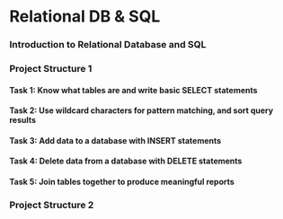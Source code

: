 # Relational DB & SQL 

### Introduction to Relational Database and SQL
### Project Structure 1

#### Task 1: Know what tables are and write basic SELECT statements
#### Task 2: Use wildcard characters for pattern matching, and sort query results
#### Task 3: Add data to a database with INSERT statements
#### Task 4: Delete data from a database with DELETE statements
#### Task 5: Join tables together to produce meaningful reports

### Project Structure 2
